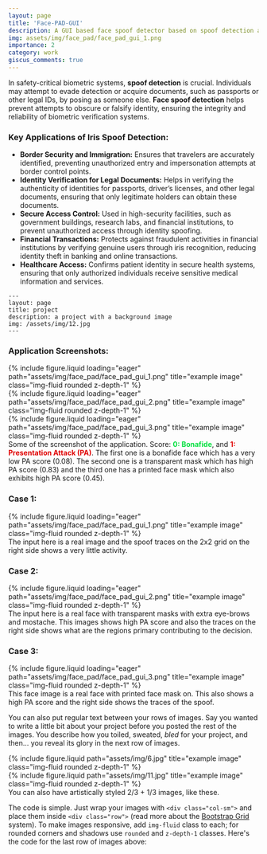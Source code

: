 ```yaml
---
layout: page
title: 'Face-PAD-GUI'
description: A GUI based face spoof detector based on spoof detection algorithm with explainability traces. 
img: assets/img/face_pad/face_pad_gui_1.png
importance: 2
category: work
giscus_comments: true
---
```


<p>In safety-critical biometric systems, <strong>spoof detection</strong> is crucial. Individuals may attempt to evade detection or acquire documents, such as passports or other legal IDs, by posing as someone else. <strong>Face spoof detection</strong> helps prevent attempts to obscure or falsify identity, ensuring the integrity and reliability of biometric verification systems.</p>

<h3>Key Applications of Iris Spoof Detection:</h3>
<ul>
    <li><strong>Border Security and Immigration:</strong> Ensures that travelers are accurately identified, preventing unauthorized entry and impersonation attempts at border control points.</li>
    <li><strong>Identity Verification for Legal Documents:</strong> Helps in verifying the authenticity of identities for passports, driver’s licenses, and other legal documents, ensuring that only legitimate holders can obtain these documents.</li>
    <li><strong>Secure Access Control:</strong> Used in high-security facilities, such as government buildings, research labs, and financial institutions, to prevent unauthorized access through identity spoofing.</li>
    <li><strong>Financial Transactions:</strong> Protects against fraudulent activities in financial institutions by verifying genuine users through iris recognition, reducing identity theft in banking and online transactions.</li>
    <li><strong>Healthcare Access:</strong> Confirms patient identity in secure health systems, ensuring that only authorized individuals receive sensitive medical information and services.</li>
</ul>


    ---
    layout: page
    title: project
    description: a project with a background image
    img: /assets/img/12.jpg
    ---


<h3>Application Screenshots: </h3>
<div class="row">
    <div class="col-sm mt-3 mt-md-0">
        {% include figure.liquid loading="eager" path="assets/img/face_pad/face_pad_gui_1.png" title="example image" class="img-fluid rounded z-depth-1" %}
    </div>
    <div class="col-sm mt-3 mt-md-0">
        {% include figure.liquid loading="eager" path="assets/img/face_pad/face_pad_gui_2.png" title="example image" class="img-fluid rounded z-depth-1" %}
    </div>
    <div class="col-sm mt-3 mt-md-0">
        {% include figure.liquid loading="eager" path="assets/img/face_pad/face_pad_gui_3.png" title="example image" class="img-fluid rounded z-depth-1" %}
    </div>
</div>
<div class="caption">
    Some of the screenshot of the application. Score: <b style="color:#07e041;">0: Bonafide</b>, and <b style="color:#e00707;">1: Presentation Attack (PA)</b>.
 The first one is a bonafide face which has a very low PA score (0.08). The second one is a transparent mask which has high PA score (0.83) and the third one has a printed face mask which also exhibits high PA score (0.45). 


<h3 style="text-align: left;">Case 1:</h3>
</div>
<div class="row">
    <div class="col-sm mt-3 mt-md-0">
        {% include figure.liquid loading="eager" path="assets/img/face_pad/face_pad_gui_1.png" title="example image" class="img-fluid rounded z-depth-1" %}
    </div>
</div>
<div class="caption">
    The input here is a real image and the spoof traces on the 2x2 grid on the right side shows a very little activity. 



<h3 style="text-align: left;">Case 2:</h3>
</div>
<div class="row">
    <div class="col-sm mt-3 mt-md-0">
        {% include figure.liquid loading="eager" path="assets/img/face_pad/face_pad_gui_2.png" title="example image" class="img-fluid rounded z-depth-1" %}
    </div>
</div>
<div class="caption">
    The input here is a real face with transparent masks with extra eye-brows and mostache. This images shows high PA score and also the traces on the right side shows what are the regions primary contributing to the decision. 



<h3 style="text-align: left;">Case 3:</h3>
</div>
<div class="row">
    <div class="col-sm mt-3 mt-md-0">
        {% include figure.liquid loading="eager" path="assets/img/face_pad/face_pad_gui_3.png" title="example image" class="img-fluid rounded z-depth-1" %}
    </div>
</div>
<div class="caption">
    This face image is a real face with printed face mask on. This also shows a high PA score and the right side shows the traces of the spoof. 












You can also put regular text between your rows of images.
Say you wanted to write a little bit about your project before you posted the rest of the images.
You describe how you toiled, sweated, _bled_ for your project, and then... you reveal its glory in the next row of images.

<div class="row justify-content-sm-center">
    <div class="col-sm-8 mt-3 mt-md-0">
        {% include figure.liquid path="assets/img/6.jpg" title="example image" class="img-fluid rounded z-depth-1" %}
    </div>
    <div class="col-sm-4 mt-3 mt-md-0">
        {% include figure.liquid path="assets/img/11.jpg" title="example image" class="img-fluid rounded z-depth-1" %}
    </div>
</div>
<div class="caption">
    You can also have artistically styled 2/3 + 1/3 images, like these.
</div>

The code is simple.
Just wrap your images with `<div class="col-sm">` and place them inside `<div class="row">` (read more about the <a href="https://getbootstrap.com/docs/4.4/layout/grid/">Bootstrap Grid</a> system).
To make images responsive, add `img-fluid` class to each; for rounded corners and shadows use `rounded` and `z-depth-1` classes.
Here's the code for the last row of images above:


